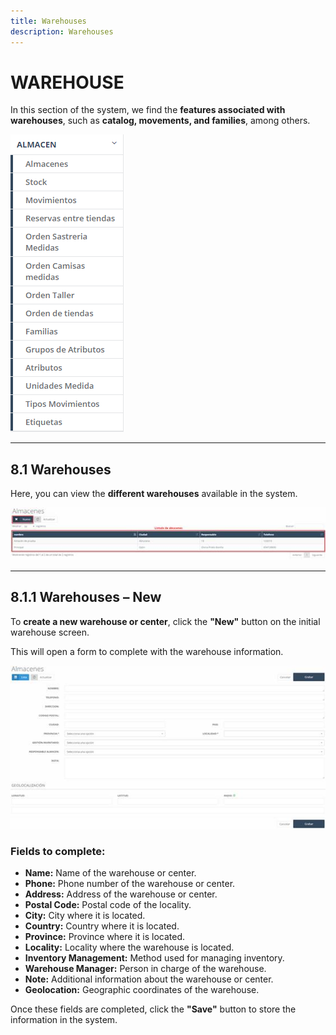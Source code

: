```yaml
---
title: Warehouses
description: Warehouses
---
```


# WAREHOUSE  

In this section of the system, we find the **features associated with warehouses**, such as **catalog, movements, and families**, among others.  

![](../../../../assets/articulos/alm1.png)

---

## **8.1 Warehouses**  

Here, you can view the **different warehouses** available in the system.  

![](../../../../assets/articulos/alm2.jpg)

---

## **8.1.1 Warehouses – New**  

To **create a new warehouse or center**, click the **"New"** button on the initial warehouse screen.  

This will open a form to complete with the warehouse information.  

![](../../../../assets/articulos/alm3.jpg)

### **Fields to complete:**  
- **Name:** Name of the warehouse or center.  
- **Phone:** Phone number of the warehouse or center.  
- **Address:** Address of the warehouse or center.  
- **Postal Code:** Postal code of the locality.  
- **City:** City where it is located.  
- **Country:** Country where it is located.  
- **Province:** Province where it is located.  
- **Locality:** Locality where the warehouse is located.  
- **Inventory Management:** Method used for managing inventory.  
- **Warehouse Manager:** Person in charge of the warehouse.  
- **Note:** Additional information about the warehouse or center.  
- **Geolocation:** Geographic coordinates of the warehouse.  

Once these fields are completed, click the **"Save"** button to store the information in the system.
